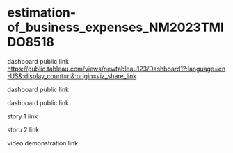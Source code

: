 # estimation-of_business_expenses_NM2023TMIDO8518  



dashboard public link https://public.tableau.com/views/newtableau123/Dashboard1?:language=en-US&:display_count=n&:origin=viz_share_link

dashboard public link 

dashboard public link 

story 1 link 

storu 2 link

video demonstration link
